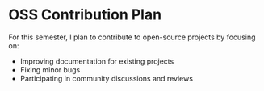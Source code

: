 # OSS Contribution Plan

For this semester, I plan to contribute to open-source projects by focusing on:
- Improving documentation for existing projects
- Fixing minor bugs
- Participating in community discussions and reviews
